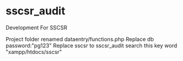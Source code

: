 # sscsr_audit
Development For SSCSR

Project folder renamed dataentry/functions.php
Replace db password:"pg123" 
Replace sscsr to sscsr_audit search this key word "xampp/htdocs/sscsr"
